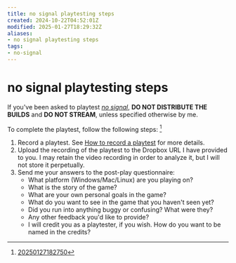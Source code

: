 ```yaml
---
title: no signal playtesting steps
created: 2024-10-22T04:52:01Z
modified: 2025-01-27T18:29:32Z
aliases:
- no signal playtesting steps
tags:
- no-signal
---
```


# no signal playtesting steps

If you've been asked to playtest _[no signal](no-signal.md)_, **DO NOT DISTRIBUTE THE BUILDS** and **DO NOT STREAM**, unless specified otherwise by me.

To complete the playtest, follow the following steps: [^1]
1. Record a playtest. See [How to record a playtest](how-to-record-a-playtest.md) for more details.
2. Upload the recording of the playtest to the Dropbox URL I have provided to you. I may retain the video recording in order to analyze it, but I will not store it perpetually.
3. Send me your answers to the post-play questionnaire:
	- What platform (Windows/Mac/Linux) are you playing on?
	- What is the story of the game?
	- What are your own personal goals in the game?
	- What do you want to see in the game that you haven't seen yet?
	- Did you run into anything buggy or confusing? What were they?
	- Any other feedback you'd like to provide?
	- I will credit you as a playtester, if you wish. How do you want to be named in the credits?

[^1]: [20250127182750](../entries/20250127182750.md)
